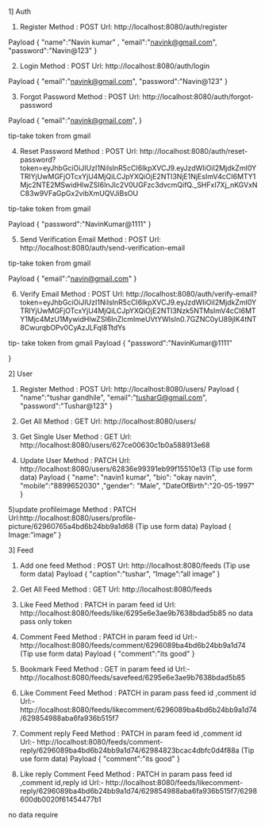 1] Auth
1) Register
Method : POST
Url: http://localhost:8080/auth/register

Payload
{
"name":"Navin kumar" ,
"email":"navink@gmail.com",
"password":"Navin@123"
}

2) Login
Method : POST
Url: http://localhost:8080/auth/login

Payload
{
"email":"navink@gmail.com",
"password":"Navin@123"
}

3) Forgot Password
Method : POST
Url: http://localhost:8080/auth/forgot-password

Payload
{
"email":"navink@gmail.com",
}

 tip-take token from gmail

4) Reset Password
Method : POST
Url: http://localhost:8080/auth/reset-password?token=eyJhbGciOiJIUzI1NiIsInR5cCI6IkpXVCJ9.eyJzdWIiOiI2MjdkZmI0YTRlYjUwMGFjOTcxYjU4MjQiLCJpYXQiOjE2NTI3NjE1NjEsImV4cCI6MTY1Mjc2NTE2MSwidHlwZSI6InJlc2V0UGFzc3dvcmQifQ._SHFxI7Xj_nKGVxNC83w9VFaGpGx2vibXmUQVJiBsOU

tip-take token from gmail

Payload
{
"password":"NavinKumar@1111"
}

5) Send Verification  Email
Method : POST
Url: http://localhost:8080/auth/send-verification-email

tip-take token from gmail

Payload
{
"email":"navin@gmail.com"
}

6) Verify Email
Method : POST
Url: http://localhost:8080/auth/verify-email?token=eyJhbGciOiJIUzI1NiIsInR5cCI6IkpXVCJ9.eyJzdWIiOiI2MjdkZmI0YTRlYjUwMGFjOTcxYjU4MjQiLCJpYXQiOjE2NTI3Nzk5NTMsImV4cCI6MTY1Mjc4MzU1MywidHlwZSI6InZlcmlmeUVtYWlsIn0.7GZNC0yU89jlK4tNT8CwurqbOPv0CyAzJLFql8TtdYs

tip- take token from gmail
Payload
{
"password":"NavinKumar@1111"


}



2] User
1) Register
Method : POST
Url: http://localhost:8080/users/
Payload
{
"name":"tushar gandhile",
"email":"tusharG@gmail.com",
"password":"Tushar@123"
}

2) Get All
Method : GET
Url: http://localhost:8080/users/

3) Get Single User
Method : GET
Url: http://localhost:8080/users/627ce00630c1b0a588913e68

4) Update User
Method : PATCH
Url: http://localhost:8080/users/62836e99391eb99f15510e13
(Tip use form data)
Payload
{
"name": "navin1 kumar",
"bio": "okay navin",
"mobile":"8899652030"
,"gender": "Male",
"DateOfBirth":"20-05-1997"
}


5)update profileimage
Method : PATCH
Url:http://localhost:8080/users/profile-picture/62960765a4bd6b24bb9a1d68
(Tip use form data)
Payload
{ 
Image:”image”
}

3] Feed
1) Add one feed
Method : POST
Url: http://localhost:8080/feeds
(Tip use form data)
Payload
{
"caption":"tushar",
“Image”:”all image”
}

2) Get All Feed
Method : GET
Url: http://localhost:8080/feeds

3) Like Feed
Method : PATCH
in param feed id
Url: http://localhost:8080/feeds/like/6295e6e3ae9b7638bdad5b85
no data pass only token


4) Comment Feed
Method : PATCH
in param feed id 
Url:-
http://localhost:8080/feeds/comment/6296089ba4bd6b24bb9a1d74
(Tip use form data)
Payload
{
"comment":"its good"
}

5) Bookmark Feed
Method : GET
in param feed id 
Url:-
http://localhost:8080/feeds/savefeed/6295e6e3ae9b7638bdad5b85


6) Like Comment Feed
Method : PATCH
in param pass feed id ,comment id
Url:-
http://localhost:8080/feeds/likecomment/6296089ba4bd6b24bb9a1d74/629854988aba6fa936b515f7

7) Comment  reply Feed
Method : PATCH
in param feed id ,comment id
Url:-
http://localhost:8080/feeds/comment-reply/6296089ba4bd6b24bb9a1d74/62984823bcac4dbfc0d4f88a
(Tip use form data)
Payload
{
"comment":"its good"
}

8) Like reply Comment Feed
Method : PATCH
in param pass feed id ,comment id,reply id
Url:-
http://localhost:8080/feeds/likecomment-reply/6296089ba4bd6b24bb9a1d74/629854988aba6fa936b515f7/6298600db0020f61454477b1

​no data require

